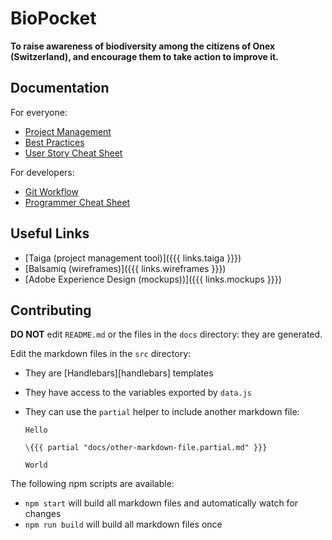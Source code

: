 # BioPocket

**To raise awareness of biodiversity among the citizens of Onex (Switzerland), and encourage them to take action to improve it.**

<!-- START doctoc -->
<!-- END doctoc -->



## Documentation

For everyone:

* [Project Management](docs/PROJECT-MANAGEMENT.md)
* [Best Practices](docs/BEST-PRACTICES.md)
* [User Story Cheat Sheet](docs/USER-STORY-CHEAT-SHEET.md)

For developers:

* [Git Workflow](docs/GIT-WORKFLOW.md)
* [Programmer Cheat Sheet](docs/PROGRAMMER-CHEAT-SHEET.md)



## Useful Links

* [Taiga (project management tool)]({{{ links.taiga }}})
* [Balsamiq (wireframes)]({{{ links.wireframes }}})
* [Adobe Experience Design (mockups))]({{{ links.mockups }}})



## Contributing

**DO NOT** edit `README.md` or the files in the `docs` directory: they are generated.

Edit the markdown files in the `src` directory:

* They are [Handlebars][handlebars] templates
* They have access to the variables exported by `data.js`
* They can use the `partial` helper to include another markdown file:

  ```
  Hello

  \{{{ partial "docs/other-markdown-file.partial.md" }}}

  World
  ```

The following npm scripts are available:

* `npm start` will build all markdown files and automatically watch for changes
* `npm run build` will build all markdown files once
